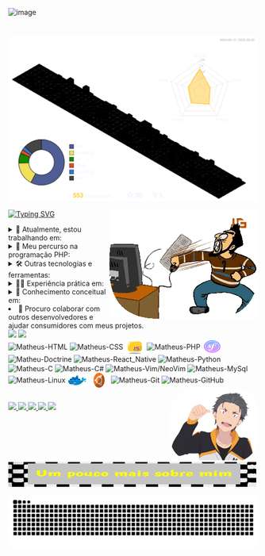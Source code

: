 ![image](https://github.com/user-attachments/assets/94fdd78a-7bcb-46a5-9a80-6e0c8cf39d76)

#

![3D GitHub Profile](https://raw.githubusercontent.com/BAD-WOLF/BAD-WOLF/refs/heads/output/3d/profile-night-rainbow.svg)

<a href=https://github.com/BAD-WOLF/MatheusVieira_Portfolio>
  <img src=https://github.com/BAD-WOLF/BAD-WOLF/blob/2f92913fe35cd8e5d64429ce1adce0e59bedf258/output-onlinegiftools.gif align="right"/>
</a>

<a href="https://git.io/typing-svg"><img src="https://readme-typing-svg.demolab.com?font=Fira+Code&size=18&pause=1000&color=AB2AF7&multiline=true&repeat=false&width=435&lines=Clique+nos+t%C3%ADtulos+abaixo;para+expandir+mais+informa%C3%A7%C3%B5es!" alt="Typing SVG" /></a>

<details>
  <summary>🔭 Atualmente, estou trabalhando em:</summary>
  <a href="https://github.com/BAD-WOLF/MatheusVieira_Portfolio" >
    <img src="https://github-readme-stats.vercel.app/api/pin/?username=BAD-WOLF&repo=MatheusVieira_Portfolio&show_owner=true&theme=merko&border_color=00FF00&border_radius=18&title_color=FFFF00" />
  </a>
</details>

<details>
  <summary>🌱 Meu percurso na programação PHP:</summary>
  <ul>
    <li><a href="https://github.com/BAD-WOLF/MatheusVieira_Portfolio/tree/develop/PHP/Fundamentos">Fundamentos da programação</a></li>
    <li><a href="https://github.com/BAD-WOLF/STUDIES/tree/master/procedural/claculator">Programação procedural básica</a></li>
    <li><a href="https://github.com/BAD-WOLF/MatheusVieira_Portfolio/tree/develop/PHP/Fundamentos/exemplos/functions">Modularização e reutilização de código</a></li>
    <br/>
    <li>
      <details>
        <summary>Orientação a objetos:</summary>
        <ul>
          <li><a href="https://github.com/BAD-WOLF/MatheusVieira_Portfolio/blob/develop/PHP/OrientacaoObjetos/exemplos/abstracao.php">Abstração</a></li>
          <li><a href="https://github.com/BAD-WOLF/MatheusVieira_Portfolio/blob/develop/PHP/OrientacaoObjetos/exemplos/encapsulamento.php">Encapsulamento</a></li>
          <li><a href="https://github.com/BAD-WOLF/MatheusVieira_Portfolio/blob/develop/PHP/OrientacaoObjetos/exemplos/heranca.php">Herança</a></li>
          <li><a href="https://github.com/BAD-WOLF/MatheusVieira_Portfolio/blob/develop/PHP/OrientacaoObjetos/exemplos/polimorfismo.php">Polimorfismo</a></li>
        </ul>
      </details>
    </li>
    <li>
      <details>
        <summary>Freamework ( 𝑺𝒇. ):</summary>
        <ul>
          <li>Instalação e configuração do Symfony</li>
          <li>Desenvolvimento de aplicações web com Symfony</li>
          <li>Utilização de bundles e extensões</li>
          <li>Gestão de rotas e controladores</li>
          <li>Integração de templates Twig</li>
          <li>Autenticação e autorização</li>
          <li>Testes de unidade e funcionais</li>
        </ul>
      </details>
    </li>
  </ul>
</details>

<details>
  <summary>🛠️ Outras tecnologias e ferramentas:</summary>
  <ul>
    <li>
      <details>
        <summary><a href="https://github.com/BAD-WOLF/bad-wolf.github.io/tree/63c473535ed894e300179d7f5cc345d47afe7929">HTML/CSS</a></summary>
        <ul>
          <li>Estruturação e estilização de páginas web</li>
          <li>Design responsivo</li>
        </ul>
      </details>
    </li>
    <li>
    <details>
      <summary>Doctrine:</summary>
      <ul>
        <li>Mapeamento objeto-relacional (ORM)</li>
        <li>Configuração e utilização do Doctrine</li>
        <li>Entidades e relacionamentos</li>
        <li>Consulta e manipulação de dados com DQL</li>
        <li>Ciclo de vida das entidades</li>
        <li>Migrações de banco de dados</li>
        <li>Integração com Symfony</li>
      </ul>
    </details>
    </li>
    <li>
      <details>
        <summary>Python:</summary>
        <ul>
          <li>Fundamentos da linguagem</li>
          <li>Estruturas de dados</li>
          <li>Programação orientada a objetos</li>
        </ul>
      </details>
    </li>
    <li>
      <details>
        <summary>Docker:</summary>
        <ul>
          <li>Conceitos fundamentais de containers</li>
          <li>Criação e gerenciamento de containers</li>
        </ul>
      </details>
    </li>
    <li>
      <details>
        <summary>MySQL:</summary>
        <ul>
          <li>Fundamentos do banco de dados MySQL</li>
          <li>Modelagem de dados relacionais</li>
          <li>Consulta e manipulação de dados</li>
          <li>Gestão de índices e otimização de consultas</li>
          <li>Utilização de transações e controle de concorrência</li>
          <li>Desenvolvimento de aplicações com MySQL</li>
        </ul>
      </details>
    </li>
    <li>
      <details>
        <summary>C/C++:</summary>
        <ul>
          <li>Sintaxe básica e estruturas de controle</li>
          <li>Ponteiros e alocação dinâmica de memória</li>
          <li>Estruturas de dados e algoritmos básicos</li>
        </ul>
      </details>
    </li>
    <li>
      <details>
        <summary>Git:</summary>
        <ul>
          <li>Controle de versão distribuído</li>
          <li>Repositórios locais e remotos</li>
          <li>
            <details>
              <summary>Utilização do GitFlow:</summary>
              <ul>
                <li>Branches principais (main/master e develop)</li>
                <li>Feature branches</li>
                <li>Release branches</li>
                <li>Hotfix branches</li>
                <li>Integração de branches</li>
                <li>Versionamento semântico</li>
                <li>Fluxo de trabalho colaborativo</li>
              </ul>
            </details>
          </li>
        </ul>
      </details>
    </li>
  </ul>
</details>

<details>
  <summary>🧑‍💻 Experiência prática em:</summary>
  <ul>
    <li>Desenvolvimento web com HTML/CSS, JavaScript e PHP</li>
    <li>Desenvolvimento de aplicações Symfony</li>
    <li>Desenvolvimento de APIs RESTful</li>
    <li>Utilização de bancos de dados MySQL e relacionais</li>
    <li>Implementação de containers Docker para desenvolvimento e implantação</li>
    <li>Controle de versão com Git</li>
  </ul>
</details>

<details>
  <summary>🧐 Conhecimento conceitual em:</summary>
  <ul>
    <li>Arquitetura de software</li>
    <li>Padrões de projeto</li>
    <li>Desenvolvimento ágil</li>
    <li>Testes de software</li>
  </ul>
</details>

<li>🤝 Procuro colaborar com outros desenvolvedores e ajudar consumidores com meus projetos.</li>

<div>
  <img style="height:125pt;"
    src="https://github-readme-stats.vercel.app/api?username=BAD-WOLF&count_private=true&custom_title=Matheus+Vieira+//+GitHub+Status&theme=merko&border_color=FF00FF&title_color=00FF00&border_radius=18" />
  <img style="height:125pt;"
    src="https://github-readme-stats.vercel.app/api/top-langs/?username=BAD-WOLF&repo=STUDIES&show_owner=true&theme=merko&border_color=FF00FF&layout=compact&border_radius=18&custom_title=Linguagens+Mais+Usadas&title_color=FFFF00" />
</div>

<div style="display: inline_block">
  <img align="center" alt="Matheus-HTML" height="30" width="40"
    src="https://cdn.jsdelivr.net/gh/devicons/devicon/icons/html5/html5-original-wordmark.svg" />
  <img align="center" alt="Matheus-CSS" height="30" width="40"
    src="https://cdn.jsdelivr.net/gh/devicons/devicon/icons/css3/css3-original-wordmark.svg" />
  <img align="center" alt="Matheus-JS" height="30" width="40" src="icons/icons8-javascript.svg" />
  <img align="center" alt="Matheus-PHP" height="30" width="40"
    src="https://cdn.jsdelivr.net/gh/devicons/devicon/icons/php/php-original.svg" />
  <img align="center" alt="Matheus-Symfony" height="30" width="40" src="icons/icons8-symfony.svg" />
  <img align="center" alt="Matheu-Doctrine" height="30" width="40"
    src="https://cdn.jsdelivr.net/gh/devicons/devicon/icons/doctrine/doctrine-original.svg" />
  <img align="center" alt="Matheus-React_Native" height="30" width="40"
    src="https://cdn.jsdelivr.net/gh/devicons/devicon/icons/react/react-original.svg" />
  <img align="center" alt="Matheus-Python" height="30" width="40"
    src="https://cdn.jsdelivr.net/gh/devicons/devicon/icons/python/python-original-wordmark.svg" />
  <img align="center" alt="Matheus-C" height="30" width="30"
    src="https://img.icons8.com/?size=100&id=40670&format=png&color=000000" />
  <img align="center" alt="Matheus-C#" height="30" width="40"
    src="https://github.com/user-attachments/assets/9b7e9934-58f4-465b-bb32-2259983c7408" />
  <img align="center" alt="Matheus-Vim/NeoVim" height="30" width="40"
    src="https://cdn.jsdelivr.net/gh/devicons/devicon/icons/vim/vim-original.svg" />
  <img align="center" alt="Matheus-MySql" height="30" width="40"
    src="https://cdn.jsdelivr.net/gh/devicons/devicon/icons/mysql/mysql-original-wordmark.svg" />
  <img align="center" alt="Matheus-Linux" height="30" width="40"
    src="https://cdn.jsdelivr.net/gh/devicons/devicon/icons/linux/linux-original.svg" />
  <img align="center" alt="Matheus-Docker" height="30" width="40" src="icons/icons8-docker.svg" />
  <img align="center" alt="Matheus-Ubuntu" height="30" width="40"
    src="icons/ubuntu-logo-png-ubuntu-computer-icons-long-term-support-canonical-gifts-panels-920x512-removebg-preview.png" />
  <img align="center" alt="Matheus-Git" height="30" width="40"
    src="https://cdn.jsdelivr.net/gh/devicons/devicon/icons/git/git-original-wordmark.svg" />
  <img align="center" alt="Matheus-GitHub" height="30" width="40"
    src="https://cdn.jsdelivr.net/gh/devicons/devicon/icons/github/github-original-wordmark.svg" />
</div>

<a href="https://cognus.hunterco.com.br/disc/report/6882c14d96aaa5001d4043b6">
  <img align="right" alt="Matheus-GIF" height="150" style="border-radius:50px;" src="https://github.com/BAD-WOLF/BAD-WOLF/blob/22c7c4d42aaee923a53b9aa80d7df8f64338d9c0/225-2256592_natsuki-by-blujumper-on-subaru-re-zero-png-removebg-preview%20(1).png">
</a>
  
##

<div>
  <a href="http://WA.me//5571984056597" target="_blank">
    <img src="https://img.shields.io/badge/WhatsApp-25D366?style=for-the-badge&logo=whatsapp&logoColor=white"
      target="_blank">
  </a>
  <a href="https://t.me/VIEIRA_Technology" target="_blank">
    <img src="https://img.shields.io/badge/Telegram-2CA5E0?style=for-the-badge&logo=telegram&logoColor=white"
      target="_blank">
  </a>
  <a href="https://discord.com/invite/2VeHCRz9" target="_blank">
    <img src="https://img.shields.io/badge/Discord-7289DA?style=for-the-badge&logo=discord&logoColor=white"
      target="_blank">
  </a>
  <a href="mailto:matheusviaira160@gmail.com">
    <img src="https://img.shields.io/badge/-Gmail-%23333?style=for-the-badge&logo=gmail&logoColor=white"
      target="_blank">
  </a>
  <a href="https://www.linkedin.com/in/matheu-vieira-40a36923b/" target="_blank">
    <img src="https://img.shields.io/badge/-LinkedIn-%230077B5?style=for-the-badge&logo=linkedin&logoColor=white"
      target="_blank">
  </a>

  <a
    href="https://cognus.hunterco.com.br/disc/report/6882c14d96aaa5001d4043b6">
    <img style="width:500px; height:50px;"
      src="https://raw.githubusercontent.com/BAD-WOLF/BAD-WOLF/main/DImageEditor202207112241160.jpg"
      alt="Mais sobre mim">
  </a>
</div>

![Sneck gif](https://github.com/BAD-WOLF/BAD-WOLF/blob/output/github-contribution-grid-snake-dark.svg)
